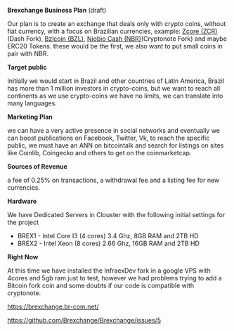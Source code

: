 **Brexchange Business Plan** (draft)

Our plan is to create an exchange that deals only with crypto coins, without fiat currency, with a focus on Brazilian currencies,
example: [Zcore (ZCR)](https://www.zcore.cash/)(Dash Fork), [Bzlcoin (BZL)](http://site.bzlcoin.org/), [Niobio Cash (NBR)](https://niobiocash.org/en/)(Cryptonote Fork) and maybe ERC20 Tokens.
these would be the first, we also want to put small coins in pair with NBR.

**Target public**

Initially we would start in Brazil and other countries of Latin America, Brazil has more than 1 million investors in crypto-coins, but we want to reach all continents as we use crypto-coins we have no limits, we can translate into many languages.

**Marketing Plan**

we can have a very active presence in social networks and eventually we can boost publications on Facebook, Twitter, Vk, to reach the specific public, we must have an ANN on bitcointalk and search for listings on sites like Coinlib, Coingecko and others to get on the coinmarketcap.

**Sources of Revenue**

a fee of 0.25% on transactions, a withdrawal fee and a listing fee for new currencies.

**Hardware**

We have Dedicated Servers in Clouster with the following initial settings for the project
- BREX1 - Intel Core I3 (4 cores) 3.4 Ghz, 8GB RAM and 2TB HD
- BREX2 - Intel Xeon (8 cores) 2.66 Ghz, 16GB RAM and 2TB HD

**Right Now**

At this time we have installed the InfraexDev fork in a google VPS with 4cores and 5gb ram just to test, however we had problems trying to add a Bitcoin fork coin and some doubts if our code is compatible with cryptonote.

https://brexchange.br-com.net/

https://github.com/Brexchange/Brexchange/issues/5
